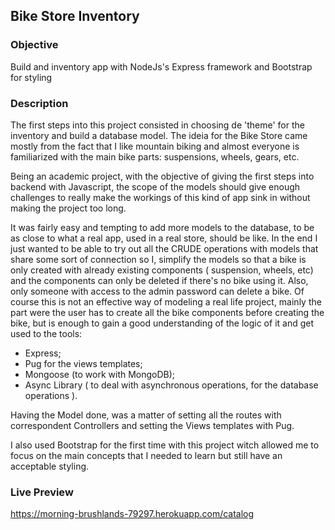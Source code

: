 ## Bike Store Inventory

### Objective

Build and inventory app with NodeJs's Express framework and Bootstrap for styling

### Description

The first steps into this project consisted in choosing de 'theme' for the inventory and build a database model.
The ideia for the Bike Store came mostly from the fact that I like mountain biking and almost everyone is familiarized
with the main bike parts: suspensions, wheels, gears, etc.

Being an academic project, with the objective of giving the first steps into backend with Javascript, the scope of the
models should give enough challenges to really make the workings of this kind of app sink in without making the project
too long.

It was fairly easy and tempting to add more models to the database, to be as close to what a real app, used in a real store,
should be like. 
In the end I just wanted to be able to try out all the CRUDE operations with models that share some sort of connection so I,
simplify the models so that a bike is only created with already existing components ( suspension, wheels, etc) and the components
can only be deleted if there's no bike using it.
Also, only someone with access to the admin password can delete a bike.
Of course this is not an effective way of modeling a real life project, mainly the part were the user has to create all the
bike components before creating the bike, but is enough to gain a good understanding of the logic of it and get used to the tools:

- Express;
- Pug for the views templates;
- Mongoose (to work with MongoDB);
- Async Library ( to deal with asynchronous operations, for the database operations ).

Having the Model done, was a matter of setting all the routes with correspondent Controllers and setting the Views templates with
Pug.

I also used Bootstrap for the first time with this project witch allowed me to focus on the main concepts that I needed to learn
but still have an acceptable styling.

### Live Preview

https://morning-brushlands-79297.herokuapp.com/catalog